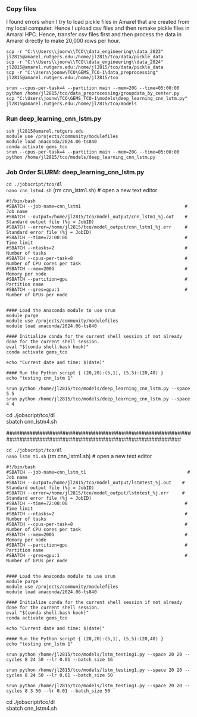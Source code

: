### Copy files

I found errors when I try to load pickle files in Amarel that are created from my local computer. Hence I upload csv files and then
remake pickle files in Amaral HPC. Hence, transfer csv files first and then process the data in Amarel directly to make 20,000 rows per hour. 

```scp -r "C:\\Users\\joonw\\TCO\\data_engineering\\data_2023" jl2815@amarel.rutgers.edu:/home/jl2815/tco/data/pickle_data```   
```scp -r "C:\\Users\\joonw\\TCO\\data_engineering\\data_2024" jl2815@amarel.rutgers.edu:/home/jl2815/tco/data/pickle_data```         
```scp -r "C:\Users\joonw\TCO\GEMS_TCO-1\data_preprocessing" jl2815@amarel.rutgers.edu:/home/jl2815/tco```        

```srun --cpus-per-task=4 --partition main --mem=20G --time=05:00:00 python /home/jl2815/tco/data_preprocessing/groupdata_by_center.py```                     
```scp "C:\Users\joonw\TCO\GEMS_TCO-1\models\deep_learning_cnn_lstm.py" jl2815@amarel.rutgers.edu:/home/jl2815/tco/models```

### Run deep_learning_cnn_lstm.py

```ssh jl2815@amarel.rutgers.edu```     
```module use /projects/community/modulefiles```     
```module load anaconda/2024.06-ts840```     
```conda activate gems_tco```     
```srun --cpus-per-task=4 --partition main --mem=20G --time=05:00:00 python /home/jl2815/tco/models/deep_learning_cnn_lstm.py```       



### Job Order SLURM: deep_learning_cnn_lstm.py 

```cd ./jobscript/tco/dl```                       
```nano cnn_lstm4.sh```         (rm cnn_lstm1.sh)        # open a new text editor                      

```
#!/bin/bash
#SBATCH --job-name=cnn_lstm1                                       # Job name
#SBATCH --output=/home/jl2815/tco/model_output/cnn_lstm1_%j.out    # Standard output file (%j = JobID)
#SBATCH --error=/home/jl2815/tco/model_output/cnn_lstm1_%j.err     # Standard error file (%j = JobID)
#SBATCH --time=72:00:00                                            # Time limit
#SBATCH --ntasks=2                                                 # Number of tasks
#SBATCH --cpus-per-task=8                                          # Number of CPU cores per task
#SBATCH --mem=200G                                                 # Memory per node
#SBATCH --partition=gpu                                            # Partition name
#SBATCH --gres=gpu:1                                               # Number of GPUs per node


#### Load the Anaconda module to use srun 
module purge                                              
module use /projects/community/modulefiles                 
module load anaconda/2024.06-ts840 

#### Initialize conda for the current shell session if not already done for the current shell session.
eval "$(conda shell.bash hook)"
conda activate gems_tco

echo "Current date and time: $(date)"

#### Run the Python script { (20,20):(5,1), (5,5):(20,40) }
echo "testing cnn_lstm 1"

srun python /home/jl2815/tco/models/deep_learning_cnn_lstm.py --space 5 5 
srun python /home/jl2815/tco/models/deep_learning_cnn_lstm.py --space 4 4
```

cd ./jobscript/tco/dl       
sbatch cnn_lstm4.sh         

#############################################################################################################

```cd ./jobscript/tco/dl```                       
```nano lstm_t1.sh```         (rm cnn_lstm1.sh)        # open a new text editor                      

```
#!/bin/bash
#SBATCH --job-name=cnn_lstm_t1                                      # Job name
#SBATCH --output=/home/jl2815/tco/model_output/lstmtest_%j.out    # Standard output file (%j = JobID)
#SBATCH --error=/home/jl2815/tco/model_output/lstmtest_%j.err     # Standard error file (%j = JobID)
#SBATCH --time=72:00:00                                            # Time limit
#SBATCH --ntasks=2                                                 # Number of tasks
#SBATCH --cpus-per-task=8                                          # Number of CPU cores per task
#SBATCH --mem=200G                                                 # Memory per node
#SBATCH --partition=gpu                                            # Partition name
#SBATCH --gres=gpu:1                                               # Number of GPUs per node


#### Load the Anaconda module to use srun 
module purge                                              
module use /projects/community/modulefiles                 
module load anaconda/2024.06-ts840 

#### Initialize conda for the current shell session if not already done for the current shell session.
eval "$(conda shell.bash hook)"
conda activate gems_tco

echo "Current date and time: $(date)"

#### Run the Python script { (20,20):(5,1), (5,5):(20,40) }
echo "testing cnn_lstm 1"

srun python /home/jl2815/tco/models/lstm_testing1.py --space 20 20 --cycles 8 24 50 --lr 0.01 --batch_size 16

srun python /home/jl2815/tco/models/lstm_testing1.py --space 20 20 --cycles 8 24 50 --lr 0.01 --batch_size 50

srun python /home/jl2815/tco/models/lstm_testing1.py --space 20 20 --cycles 8 3 50 --lr 0.01 --batch_size 50
```

cd ./jobscript/tco/dl       
sbatch cnn_lstm4.sh       




